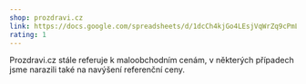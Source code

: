 ```yaml
---
shop: prozdravi.cz
link: https://docs.google.com/spreadsheets/d/1dcCh4kjGo4LEsjVqWrZq9cPmLp5cyzYVfcMp_bwFlUo/edit?usp=sharing
rating: 1
---
```


Prozdravi.cz stále referuje k maloobchodním cenám, v některých případech jsme narazili také na navýšení referenční ceny.
